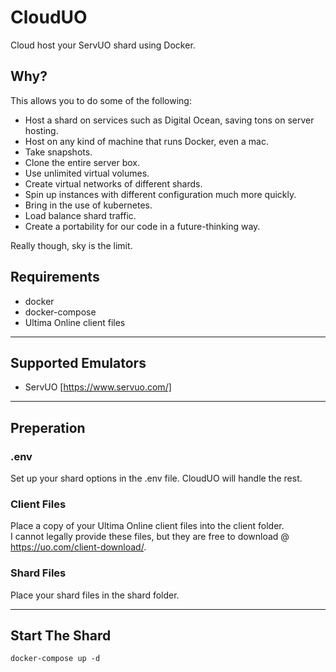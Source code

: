 # CloudUO

Cloud host your ServUO shard using Docker.

## Why?

This allows you to do some of the following:

- Host a shard on services such as Digital Ocean, saving tons on server hosting.
- Host on any kind of machine that runs Docker, even a mac.
- Take snapshots.
- Clone the entire server box.
- Use unlimited virtual volumes.
- Create virtual networks of different shards.
- Spin up instances with different configuration much more quickly.
- Bring in the use of kubernetes.
- Load balance shard traffic.
- Create a portability for our code in a future-thinking way.

Really though, sky is the limit.

## Requirements

- docker
- docker-compose
- Ultima Online client files

---

## Supported Emulators

- ServUO [https://www.servuo.com/]

---

## Preperation

### .env

Set up your shard options in the .env file.  CloudUO will handle the rest.

### Client Files

Place a copy of your Ultima Online client files into the client folder.  
I cannot legally provide these files, but they are free to download @ https://uo.com/client-download/.



### Shard Files

Place your shard files in the shard folder.

---

## Start The Shard

```docker-compose up -d```